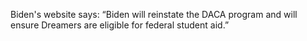 Biden's website says: “Biden will reinstate the DACA program and will ensure Dreamers are eligible for federal student aid.”
